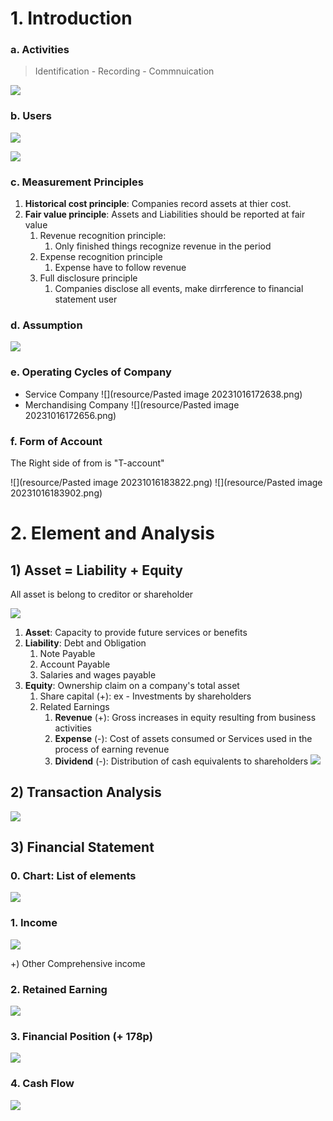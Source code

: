 
# 1. Introduction

### a. Activities 

> Identification - Recording - Commnuication

![](resource/https://velog.velcdn.com/images/finallazy/post/fe5e18c3-321d-4e96-bf2c-656a74cfcf8d/image.png)


### b. Users
![](resource/https://velog.velcdn.com/images/finallazy/post/c5910922-5556-4a49-ba90-339b5d8b0fa5/image.png)

![](resource/https://velog.velcdn.com/images/finallazy/post/b2a530c7-2ca2-47ee-924b-44bbd8ee30b8/image.png)


### c. Measurement Principles
1. **Historical cost principle**: Companies record assets at thier cost.
2. **Fair value principle**: Assets and Liabilities should be reported at fair value
	1. Revenue recognition principle: 
		1. Only finished things recognize revenue in the period
	2. Expense recognition principle
		1. Expense have to follow revenue
	3. Full disclosure principle
		1. Companies disclose all events, make dirrference to financial statement user

### d. Assumption
![](resource/https://velog.velcdn.com/images/finallazy/post/970e64c4-a92d-48bc-bdb1-07f34471b59a/image.png)


### e. Operating Cycles of Company
- Service Company
![](resource/Pasted image 20231016172638.png)
- Merchandising Company
![](resource/Pasted image 20231016172656.png)


### f. Form of Account

The Right side of from is "T-account"

![](resource/Pasted image 20231016183822.png)
![](resource/Pasted image 20231016183902.png)

# 2. Element and Analysis

## 1) Asset = Liability + Equity

All asset is belong to creditor or shareholder

![](resource/https://velog.velcdn.com/images/finallazy/post/816c6c27-9850-48cf-8a17-5c119336b4ca/image.png)


1. **Asset**: Capacity to provide future services or benefits
2. **Liability**: Debt and Obligation
	1. Note Payable
	2. Account Payable
	3. Salaries and wages payable
3. **Equity**: Ownership claim on a company's total asset 
	1. Share capital (+): ex - Investments by shareholders
	2. Related Earnings
		1. **Revenue** (+): Gross increases in equity resulting from business activities
		2. **Expense** (-): Cost of assets consumed or Services used in the process of earning revenue
		3. **Dividend** (-): Distribution of cash equivalents to shareholders
		![](resource/https://velog.velcdn.com/images/finallazy/post/b5c38edd-af38-41de-80a5-466405062628/image.png)

## 2) Transaction Analysis

![](resource/https://velog.velcdn.com/images/finallazy/post/879f727d-248b-4d09-8850-dd4359538753/image.png)

## 3) Financial Statement

### 0. Chart: List of elements

![](resource/https://velog.velcdn.com/images/finallazy/post/b16b6ffe-5bc6-4226-b5d4-00e745101501/image.png)


### 1. Income 
![](resource/https://velog.velcdn.com/images/finallazy/post/f9f21bf1-4f06-4539-bb09-1e2da9a6dd7c/image.png)

+) Other Comprehensive income
### 2. Retained Earning 
![](resource/https://velog.velcdn.com/images/finallazy/post/db28bc23-2f41-444f-bc3c-94993ee4df06/image.png)


### 3. Financial Position (+ 178p)
![](resource/https://velog.velcdn.com/images/finallazy/post/7cbb3e38-e5d3-4244-902d-8c1c89a65948/image.png)


### 4. Cash Flow
![](resource/https://velog.velcdn.com/images/finallazy/post/f859ef5b-a848-40de-95b0-8ed1c9b3a907/image.png)


 